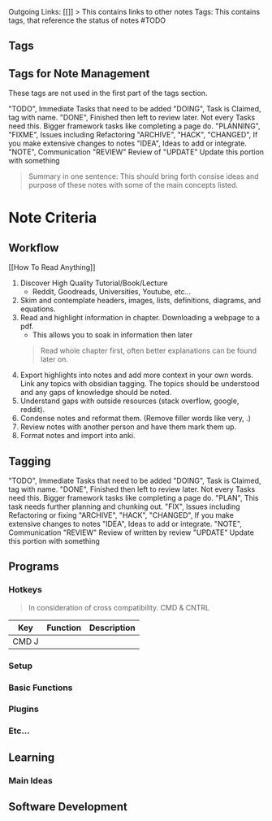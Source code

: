 Outgoing Links: [[]] > This contains links to other notes
Tags: This contains tags, that reference the status of notes
#TODO 

## Tags 

## Tags for Note Management
These tags are not used in the first part of the tags section. 

 "TODO", Immediate Tasks that need to be added
 "DOING", Task is Claimed, tag with name.
 "DONE", Finished then left to review later. Not every Tasks need this. Bigger framework tasks like completing a page do.
 "PLANNING",
 "FIXME", Issues including Refactoring
 "ARCHIVE",
 "HACK",
 "CHANGED", If you make extensive changes to notes
 "IDEA", Ideas to add or integrate.
 "NOTE", Communication
 "REVIEW" Review of
 "UPDATE" Update this portion with something

> Summary in one sentence: 
> This should bring forth consise ideas and purpose of these notes with some of the main concepts listed. 


# Note Criteria        

## Workflow
[[How To Read Anything]]
1. Discover High Quality Tutorial/Book/Lecture
	- Reddit, Goodreads, Universities, Youtube, etc...
2. Skim and contemplate headers, images, lists, definitions, diagrams, and equations. 
4. Read and highlight information in chapter. Downloading a webpage to a pdf. 
	- This allows you to soak in information then later
	> Read whole chapter first, often better explanations can be found later on. 
5. Export highlights into notes and add more context in your own words. Link any topics with obsidian tagging. The topics should be understood and any gaps of knowledge should be noted.
6. Understand gaps with outside resources (stack overflow, google, reddit). 
7. Condense notes and reformat them. (Remove filler words like very, .)
8. Review notes with another person and have them mark them up. 
9. Format notes and import into anki. 





## Tagging

 "TODO", Immediate Tasks that need to be added
 "DOING", Task is Claimed, tag with name.
 "DONE", Finished then left to review later. Not every Tasks need this. Bigger framework tasks like completing a page do.
 "PLAN", This task needs further planning and chunking out. 
 "FIX", Issues including Refactoring or fixing
 "ARCHIVE",
 "HACK", 
 "CHANGED", If you make extensive changes to notes
 "IDEA", Ideas to add or integrate.
 "NOTE", Communication
 "REVIEW" Review of written by review
 "UPDATE" Update this portion with something




## Programs
### Hotkeys 
> In consideration of cross compatibility. CMD & CNTRL 

| Key | Function | Description |
| --- | -------- | ----------- |
| CMD J     |          |             |



### Setup
### Basic Functions
### Plugins
### Etc...

## Learning

### Main Ideas 
### 



## Software Development

